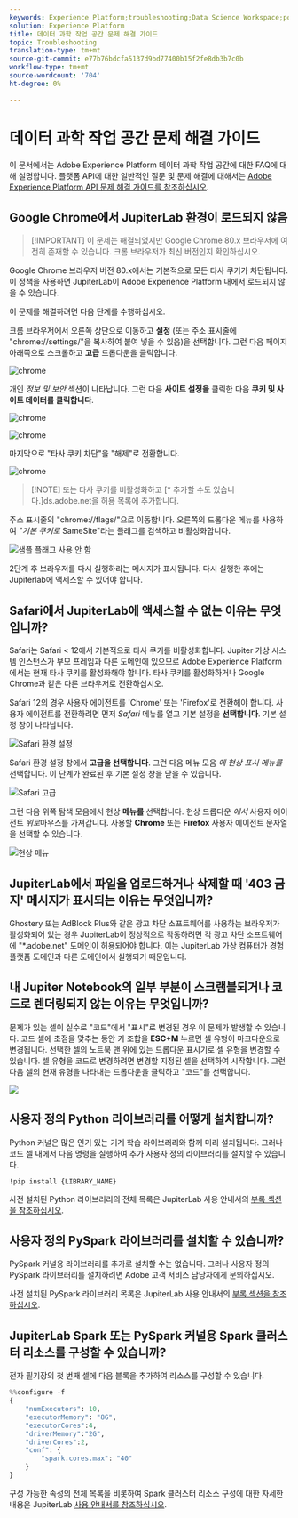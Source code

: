 ```yaml
---
keywords: Experience Platform;troubleshooting;Data Science Workspace;popular topics
solution: Experience Platform
title: 데이터 과학 작업 공간 문제 해결 가이드
topic: Troubleshooting
translation-type: tm+mt
source-git-commit: e77b76bdcfa5137d9bd77400b15f2fe8db3b7c0b
workflow-type: tm+mt
source-wordcount: '704'
ht-degree: 0%

---
```



# 데이터 과학 작업 공간 문제 해결 가이드

이 문서에서는 Adobe Experience Platform 데이터 과학 작업 공간에 대한 FAQ에 대해 설명합니다. 플랫폼 API에 대한 일반적인 질문 및 문제 해결에 대해서는 [Adobe Experience Platform API 문제 해결 가이드를 참조하십시오](../landing/troubleshooting.md).

## Google Chrome에서 JupiterLab 환경이 로드되지 않음

>[!IMPORTANT] 이 문제는 해결되었지만 Google Chrome 80.x 브라우저에 여전히 존재할 수 있습니다. 크롬 브라우저가 최신 버전인지 확인하십시오.

Google Chrome 브라우저 버전 80.x에서는 기본적으로 모든 타사 쿠키가 차단됩니다. 이 정책을 사용하면 JupiterLab이 Adobe Experience Platform 내에서 로드되지 않을 수 있습니다.

이 문제를 해결하려면 다음 단계를 수행하십시오.

크롬 브라우저에서 오른쪽 상단으로 이동하고 **설정** (또는 주소 표시줄에 &quot;chrome://settings/&quot;을 복사하여 붙여 넣을 수 있음)을 선택합니다. 그런 다음 페이지 아래쪽으로 스크롤하고 **고급** 드롭다운을 클릭합니다.

![chrome](./images/faq/chrome-advanced.png)

개인 *정보 및 보안* 섹션이 나타납니다. 그런 다음 **사이트 설정을** 클릭한 다음 **쿠키 및 사이트 데이터를 클릭합니다**.

![chrome](./images/faq/privacy-security.png)

![chrome](./images/faq/cookies.png)

마지막으로 &quot;타사 쿠키 차단&quot;을 &quot;해제&quot;로 전환합니다.

![chrome](./images/faq/toggle-off.png)

>[!NOTE] 또는 타사 쿠키를 비활성화하고 [* 추가할 수도 있습니다.]ds.adobe.net을 허용 목록에 추가합니다.

주소 표시줄의 &quot;chrome://flags/&quot;으로 이동합니다. 오른쪽의 드롭다운 메뉴를 사용하여 *&quot;기본 쿠키로* SameSite&quot;라는 플래그를 검색하고 비활성화합니다.

![샘플 플래그 사용 안 함](./images/faq/samesite-flag.png)

2단계 후 브라우저를 다시 실행하라는 메시지가 표시됩니다. 다시 실행한 후에는 Jupiterlab에 액세스할 수 있어야 합니다.

## Safari에서 JupiterLab에 액세스할 수 없는 이유는 무엇입니까?

Safari는 Safari &lt; 12에서 기본적으로 타사 쿠키를 비활성화합니다. Jupiter 가상 시스템 인스턴스가 부모 프레임과 다른 도메인에 있으므로 Adobe Experience Platform에서는 현재 타사 쿠키를 활성화해야 합니다. 타사 쿠키를 활성화하거나 Google Chrome과 같은 다른 브라우저로 전환하십시오.

Safari 12의 경우 사용자 에이전트를 &#39;Chrome&#39; 또는 &#39;Firefox&#39;로 전환해야 합니다. 사용자 에이전트를 전환하려면 먼저 *Safari* 메뉴를 열고 기본 설정을 **선택합니다**. 기본 설정 창이 나타납니다.

![Safari 환경 설정](./images/faq/preferences.png)

Safari 환경 설정 창에서 **고급을 선택합니다**. 그런 다음 메뉴 모음 *에 현상 표시 메뉴를* 선택합니다. 이 단계가 완료된 후 기본 설정 창을 닫을 수 있습니다.

![Safari 고급](./images/faq/advanced.png)

그런 다음 위쪽 탐색 모음에서 현상 **메뉴를** 선택합니다. 현상 드롭다운 *에서* 사용자 에이전트 *위로*&#x200B;마우스를 가져갑니다. 사용할 **Chrome** 또는 **Firefox** 사용자 에이전트 문자열을 선택할 수 있습니다.

![현상 메뉴](./images/faq/user-agent.png)

## JupiterLab에서 파일을 업로드하거나 삭제할 때 &#39;403 금지&#39; 메시지가 표시되는 이유는 무엇입니까?

Ghostery 또는 AdBlock Plus와 같은 광고 차단 소프트웨어를 사용하는 브라우저가 활성화되어 있는 경우 JupiterLab이 정상적으로 작동하려면 각 광고 차단 소프트웨어에 &quot;\*.adobe.net&quot; 도메인이 허용되어야 합니다. 이는 JupiterLab 가상 컴퓨터가 경험 플랫폼 도메인과 다른 도메인에서 실행되기 때문입니다.

## 내 Jupiter Notebook의 일부 부분이 스크램블되거나 코드로 렌더링되지 않는 이유는 무엇입니까?

문제가 있는 셀이 실수로 &quot;코드&quot;에서 &quot;표시&quot;로 변경된 경우 이 문제가 발생할 수 있습니다. 코드 셀에 초점을 맞추는 동안 키 조합을 **ESC+M** 누르면 셀 유형이 마크다운으로 변경됩니다. 선택한 셀의 노트북 맨 위에 있는 드롭다운 표시기로 셀 유형을 변경할 수 있습니다. 셀 유형을 코드로 변경하려면 변경할 지정된 셀을 선택하여 시작합니다. 그런 다음 셀의 현재 유형을 나타내는 드롭다운을 클릭하고 &quot;코드&quot;를 선택합니다.

![](./images/faq/code_type.png)

## 사용자 정의 Python 라이브러리를 어떻게 설치합니까?

Python 커널은 많은 인기 있는 기계 학습 라이브러리와 함께 미리 설치됩니다. 그러나 코드 셀 내에서 다음 명령을 실행하여 추가 사용자 정의 라이브러리를 설치할 수 있습니다.

```shell
!pip install {LIBRARY_NAME}
```

사전 설치된 Python 라이브러리의 전체 목록은 JupiterLab 사용 안내서의 [부록 섹션을 참조하십시오](./jupyterlab/overview.md#supported-libraries).

## 사용자 정의 PySpark 라이브러리를 설치할 수 있습니까?

PySpark 커널용 라이브러리를 추가로 설치할 수는 없습니다. 그러나 사용자 정의 PySpark 라이브러리를 설치하려면 Adobe 고객 서비스 담당자에게 문의하십시오.

사전 설치된 PySpark 라이브러리 목록은 JupiterLab 사용 안내서의 [부록 섹션을 참조하십시오](./jupyterlab/overview.md#supported-libraries).

## JupiterLab Spark 또는 PySpark 커널용 Spark 클러스터 리소스를 구성할 수 있습니까?

전자 필기장의 첫 번째 셀에 다음 블록을 추가하여 리소스를 구성할 수 있습니다.

```python
%%configure -f 
{
    "numExecutors": 10,
    "executorMemory": "8G",
    "executorCores":4,
    "driverMemory":"2G",
    "driverCores":2,
    "conf": {
        "spark.cores.max": "40"
    }
}
```

구성 가능한 속성의 전체 목록을 비롯하여 Spark 클러스터 리소스 구성에 대한 자세한 내용은 JupiterLab [사용 안내서를 참조하십시오](./jupyterlab/overview.md#kernels).